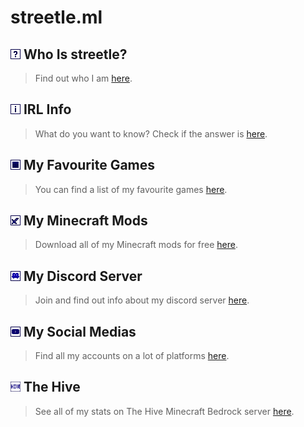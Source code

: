 <head>
<script async src="https://pagead2.googlesyndication.com/pagead/js/adsbygoogle.js?client=ca-pub-5850853284840895"
     crossorigin="anonymous"></script>
</head>

# streetle.ml
## <img src="/icons/who.png" alt="streetle"> Who Is streetle?
> Find out who I am <a href="streetle">here</a>.

## <img src="/icons/irl.png" alt="info"> IRL Info
> What do you want to know? Check if the answer is <a href="irl">here</a>.

## <img src="/icons/games.png" alt="games"> My Favourite Games
> You can find a list of my favourite games <a href="games">here</a>.

## <img src="/icons/mods.png" alt="mods"> My Minecraft Mods
> Download all of my Minecraft mods for free <a href="packs">here</a>.

## <img src="/icons/discord.png" alt="discord"> My Discord Server
> Join and find out info about my discord server <a href="discord">here</a>.

## <img src="/icons/social.png" alt="socialmedia"> My Social Medias
> Find all my accounts on a lot of platforms <a href="socialmedia">here</a>.

## <img src="/icons/hive.png" alt="thehive" style="width:16px;height:16px;"> The Hive
> See all of my stats on The Hive Minecraft Bedrock server <a href="thehive">here</a>.

<script async src="https://pagead2.googlesyndication.com/pagead/js/adsbygoogle.js?client=ca-pub-5850853284840895"
     crossorigin="anonymous"></script>
<!-- horizontal2 -->
<ins class="adsbygoogle"
     style="display:block"
     data-ad-client="ca-pub-5850853284840895"
     data-ad-slot="4491611170"
     data-ad-format="auto"
     data-full-width-responsive="true"></ins>
<script>
     (adsbygoogle = window.adsbygoogle || []).push({});
</script>
